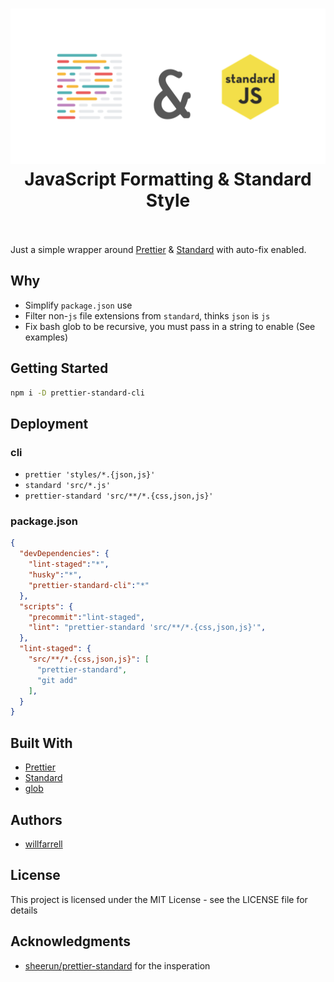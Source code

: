 <h1 align="center">
  <img src="https://raw.githubusercontent.com/willfarrell/prettier-standard/master/docs/imgs/header.png" alt="JavaScript Formatting & Standard Style Wrapper"></a>
  <br>
  JavaScript Formatting & Standard Style
  <br>
  <br>
</h1>

Just a simple wrapper around [Prettier](https://prettier.io/) & [Standard](https://standardjs.com/) with auto-fix enabled.

## Why
- Simplify `package.json` use
- Filter non-`js` file extensions from `standard`, thinks `json` is `js`
- Fix bash glob to be recursive, you must pass in a string to enable (See examples)

## Getting Started
```bash
npm i -D prettier-standard-cli
```

## Deployment
### cli
- `prettier 'styles/*.{json,js}'`
- `standard 'src/*.js'`
- `prettier-standard 'src/**/*.{css,json,js}'`

### package.json

```json
{
  "devDependencies": {
    "lint-staged":"*",
    "husky":"*",
    "prettier-standard-cli":"*"
  },
  "scripts": {
    "precommit":"lint-staged",
    "lint": "prettier-standard 'src/**/*.{css,json,js}'",
  },
  "lint-staged": {
    "src/**/*.{css,json,js}": [
      "prettier-standard",
      "git add"
    ],
  }
}
```

## Built With
- [Prettier](https://prettier.io/)
- [Standard](https://standardjs.com/)
- [glob](https://github.com/isaacs/node-glob)

## Authors
- [willfarrell](https://github.com/willfarrell/)

## License
This project is licensed under the MIT License - see the LICENSE file for details

## Acknowledgments
- [sheerun/prettier-standard](https://github.com/sheerun/prettier-standard) for the insperation

